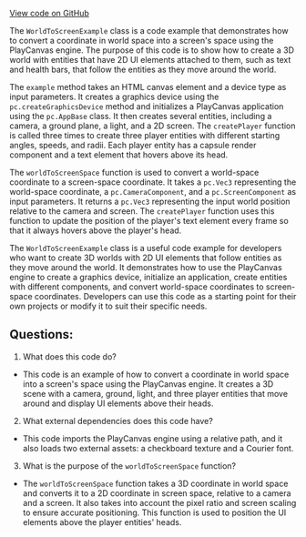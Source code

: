 [View code on GitHub](https://github.com/playcanvas/engine/examples/src/examples/user-interface/world-to-screen.tsx)

The `WorldToScreenExample` class is a code example that demonstrates how to convert a coordinate in world space into a screen's space using the PlayCanvas engine. The purpose of this code is to show how to create a 3D world with entities that have 2D UI elements attached to them, such as text and health bars, that follow the entities as they move around the world. 

The `example` method takes an HTML canvas element and a device type as input parameters. It creates a graphics device using the `pc.createGraphicsDevice` method and initializes a PlayCanvas application using the `pc.AppBase` class. It then creates several entities, including a camera, a ground plane, a light, and a 2D screen. The `createPlayer` function is called three times to create three player entities with different starting angles, speeds, and radii. Each player entity has a capsule render component and a text element that hovers above its head. 

The `worldToScreenSpace` function is used to convert a world-space coordinate to a screen-space coordinate. It takes a `pc.Vec3` representing the world-space coordinate, a `pc.CameraComponent`, and a `pc.ScreenComponent` as input parameters. It returns a `pc.Vec3` representing the input world position relative to the camera and screen. The `createPlayer` function uses this function to update the position of the player's text element every frame so that it always hovers above the player's head. 

The `WorldToScreenExample` class is a useful code example for developers who want to create 3D worlds with 2D UI elements that follow entities as they move around the world. It demonstrates how to use the PlayCanvas engine to create a graphics device, initialize an application, create entities with different components, and convert world-space coordinates to screen-space coordinates. Developers can use this code as a starting point for their own projects or modify it to suit their specific needs.
## Questions: 
 1. What does this code do?
- This code is an example of how to convert a coordinate in world space into a screen's space using the PlayCanvas engine. It creates a 3D scene with a camera, ground, light, and three player entities that move around and display UI elements above their heads.

2. What external dependencies does this code have?
- This code imports the PlayCanvas engine using a relative path, and it also loads two external assets: a checkboard texture and a Courier font.

3. What is the purpose of the `worldToScreenSpace` function?
- The `worldToScreenSpace` function takes a 3D coordinate in world space and converts it to a 2D coordinate in screen space, relative to a camera and a screen. It also takes into account the pixel ratio and screen scaling to ensure accurate positioning. This function is used to position the UI elements above the player entities' heads.
